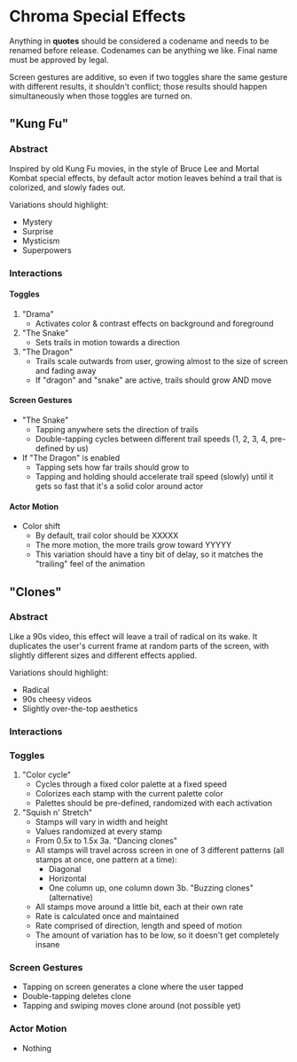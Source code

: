 Chroma Special Effects
===

Anything in **quotes** should be considered a codename and needs to be renamed before release. Codenames can be anything we like. Final name must be approved by legal.

Screen gestures are additive, so even if two toggles share the same gesture with different results, it shouldn't conflict; those results should happen simultaneously when those toggles are turned on.


## "Kung Fu"

### Abstract

Inspired by old Kung Fu movies, in the style of Bruce Lee and Mortal Kombat special effects, by default actor motion leaves behind a trail that is colorized, and slowly fades out.

Variations should highlight:

- Mystery
- Surprise
- Mysticism
- Superpowers

### Interactions

#### Toggles

1. "Drama"
	- Activates color & contrast effects on background and foreground
2. "The Snake"
	- Sets trails in motion towards a direction
3. "The Dragon"
	- Trails scale outwards from user, growing almost to the size of screen and fading away
	- If "dragon" and "snake" are active, 	trails should grow AND move

#### Screen Gestures

- "The Snake"
	- Tapping anywhere sets the direction of trails
	- Double-tapping cycles between different trail speeds (1, 2, 3, 4, pre-defined by us)
- If "The Dragon" is enabled
	- Tapping sets how far trails should grow to
	- Tapping and holding should accelerate trail speed (slowly) until it gets so fast that it's a solid color around actor

#### Actor Motion

- Color shift
	- By default, trail color should be XXXXX
	- The more motion, the more trails grow toward YYYYY
	- This variation should have a tiny bit of delay, so it matches the "trailing" feel of the animation
	
	
## "Clones"

### Abstract

Like a 90s video, this effect will leave a trail of radical on its wake. It duplicates the user's current frame at random parts of the screen, with slightly different sizes and different effects applied.

Variations should highlight:

- Radical
- 90s cheesy videos
- Slightly over-the-top aesthetics

### Interactions

### Toggles

1. "Color cycle"
	- Cycles through a fixed color palette at a fixed speed
	- Colorizes each stamp with the current palette color
	- Palettes should be pre-defined, randomized with each activation
2. "Squish n' Stretch"
	- Stamps will vary in width and height
	- Values randomized at every stamp
	- From 0.5x to 1.5x
3a. "Dancing clones"
	- All stamps will travel across screen in one of 3 different patterns (all stamps at once, one pattern at a time):
		- Diagonal
		- Horizontal
		- One column up, one column down
3b. "Buzzing clones" (alternative)
	- All stamps move around a little bit, each at their own rate
	- Rate is calculated once and maintained
	- Rate comprised of direction, length and speed of motion
	- The amount of variation has to be low, so it doesn't get completely insane
	

### Screen Gestures
- Tapping on screen generates a clone where the user tapped
- Double-tapping deletes clone
- Tapping and swiping moves clone around (not possible yet)

### Actor Motion
- Nothing